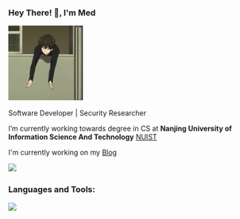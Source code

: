 ### Hey There! 👋, I'm Med

<img src="gif.gif" width="150" />

Software Developer | Security Researcher 

I’m currently working towards degree in CS at **Nanjing University of Information Science And Technology** [NUIST]

I'm currently working on my [Blog]

![](https://komarev.com/ghpvc/?username=your-github-medtty&style=for-the-badge)

<!--![Anurag's GitHub stats](https://github-readme-stats.vercel.app/api?username=medtty&show_icons=true)-->

<h3 align="left">Languages and Tools:</h3>
<p herf="https://skillicons.dev">
    <img src="https://skillicons.dev/icons?i=python,java,html,css,django,bootstrap,docker,git,js,linux,mongodb,mysql,sqlite,nextjs,nodejs,bash,emacs,figma,&perline=6"/>
</p>





[Blog]: https://medtty.xyz
[nuist]: https://nuist.edu.cn
